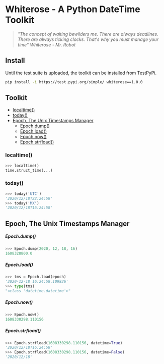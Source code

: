 # Whiterose - A Python DateTime Toolkit 

> _"The concept of waiting bewilders me. There are always deadlines. There are always ticking clocks. That's why you must manage your time"_
> _Whiterose - Mr. Robot_

## Install

Until the test suite is uploaded, the toolkit can be installed from TestPyPi.

```bash
pip install -i https://test.pypi.org/simple/ whiterose==1.0.0
```

## Toolkit

- [localtime()](#localtime)
- [today()](#today)
- [Epoch, The Unix Timestamps Manager](#epoch-the-unix-timestamps-manager)
    + [Epoch.dump()](#epochdump)
    + [Epoch.load()](#epochload)
    + [Epoch.now()](#epochnow)
    + [Epoch.strfload()](#epochstrfload)

### localtime()

```python
>>> localtime()
time.struct_time(...)
```

### today()

```python
>>> today('UTC')
'2020/12/18T22:24:58'
>>> today('MX')
'2020/12/18T16:24:58'
```

## Epoch, The Unix Timestamps Manager

##### Epoch.dump()

```python
>>> Epoch.dump(2020, 12, 18, 16)
1608328800.0
```

##### Epoch.load()

```python
>>> tms = Epoch.load(epoch)
'2020-12-18 16:24:58.109826'
>>> type(tms)
"<class 'datetime.datetime'>"
```

##### Epoch.now()

```python
>>> Epoch.now()
1608330298.110156
```

##### Epoch.strfload()

```python
>>> Epoch.strfload(1608330298.110156, datetime=True)
'2020/12/18T16:24:58'
>>> Epoch.strfload(1608330298.110156, datetime=False)
'2020/12/18'
```
